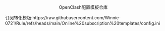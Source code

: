 <p align="center">OpenClash配置模板仓库</p>
订阅转化模板:https://raw.githubusercontent.com/Winnie-0721/Rule/refs/heads/main/Online%20subscription%20templates/config.ini
